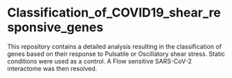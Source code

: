 # Classification_of_COVID19_shear_responsive_genes
This repository contains a detailed analysis resulting in the classification of genes based on their response to Pulsatile or Oscillatory shear stress. Static conditions were used as a control. A Flow sensitive SARS-CoV-2 interactome was then resolved.
